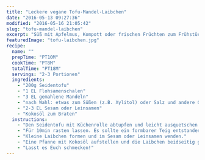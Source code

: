 ```yaml
---
title: "Leckere vegane Tofu-Mandel-Laibchen"
date: "2016-05-13 09:27:36"
modified: "2016-05-16 21:05:42"
slug: "tofu-mandel-laibchen"
excerpt: "Süß mit Apfelmus, Kompott oder frischen Früchten zum Frühstück oder pikant als Hauptspeise mit Gemüse? "
featuredImage: "tofu-laibchen.jpg"
recipe:
  name: ""
  prepTime: "PT10M"
  cookTime: "PT8M"
  totalTime: "PT18M"
  servings: "2-3 Portionen"
  ingredients:
    - "200g Seidentofu"
    - "1 EL Flohsamenschalen"
    - "3 EL gemahlene Mandeln"
    - "nach Wahl: etwas zum Süßen (z.B. Xylitol) oder Salz und andere Gewürze (z.B. Kurkuma)"
    - "2-3 EL Sesam oder Leinsamen"
    - "Kokosöl zum Braten"
  instructions:
    - "Den Seidentofu mit Küchenrolle abtupfen und leicht ausquetschen. Dann mit einer Gabel fein zerdrücken und die weiteren Zutaten bis auf den Sesam oder Leinsamen untermengen."
    - "Für 10min rasten lassen. Es sollte ein formbarer Teig entstanden sein. Wenn die Masse zu weich ist, kann man noch mit etwas Mehl nachhelfen."
    - "Kleine Laibchen formen und im Sesam oder Leinsamen wenden."
    - "Eine Pfanne mit Kokosöl aufstellen und die Laibchen beidseitig goldbraun braten."
    - "Lasst es Euch schmecken!"
---
```


